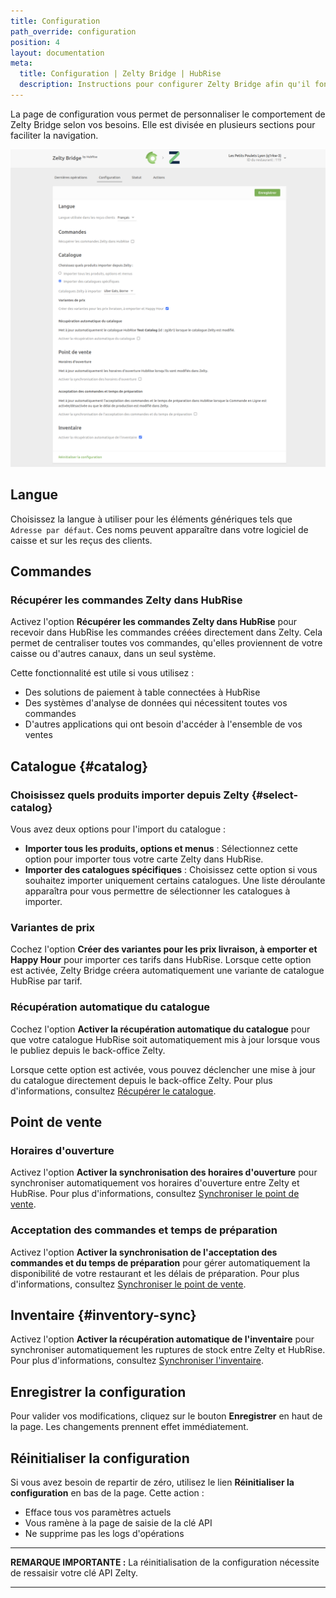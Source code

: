 ```yaml
---
title: Configuration
path_override: configuration
position: 4
layout: documentation
meta:
  title: Configuration | Zelty Bridge | HubRise
  description: Instructions pour configurer Zelty Bridge afin qu'il fonctionne parfaitement avec Zelty et les autres apps connectées à HubRise. La configuration est simple.
---
```


La page de configuration vous permet de personnaliser le comportement de Zelty Bridge selon vos besoins. Elle est divisée en plusieurs sections pour faciliter la navigation.

![Page de configuration - Étape 2](./images/002-zelty-config-step-2.png)

## Langue

Choisissez la langue à utiliser pour les éléments génériques tels que `Adresse par défaut`. Ces noms peuvent apparaître dans votre logiciel de caisse et sur les reçus des clients.

## Commandes

### Récupérer les commandes Zelty dans HubRise

Activez l'option **Récupérer les commandes Zelty dans HubRise** pour recevoir dans HubRise les commandes créées directement dans Zelty. Cela permet de centraliser toutes vos commandes, qu'elles proviennent de votre caisse ou d'autres canaux, dans un seul système.

Cette fonctionnalité est utile si vous utilisez :

- Des solutions de paiement à table connectées à HubRise
- Des systèmes d'analyse de données qui nécessitent toutes vos commandes
- D'autres applications qui ont besoin d'accéder à l'ensemble de vos ventes

## Catalogue {#catalog}

### Choisissez quels produits importer depuis Zelty {#select-catalog}

Vous avez deux options pour l'import du catalogue :

- **Importer tous les produits, options et menus** : Sélectionnez cette option pour importer tous votre carte Zelty dans HubRise.
- **Importer des catalogues spécifiques** : Choisissez cette option si vous souhaitez importer uniquement certains catalogues. Une liste déroulante apparaîtra pour vous permettre de sélectionner les catalogues à importer.

### Variantes de prix

Cochez l'option **Créer des variantes pour les prix livraison, à emporter et Happy Hour** pour importer ces tarifs dans HubRise. Lorsque cette option est activée, Zelty Bridge créera automatiquement une variante de catalogue HubRise par tarif.

### Récupération automatique du catalogue

Cochez l'option **Activer la récupération automatique du catalogue** pour que votre catalogue HubRise soit automatiquement mis à jour lorsque vous le publiez depuis le back-office Zelty.

Lorsque cette option est activée, vous pouvez déclencher une mise à jour du catalogue directement depuis le back-office Zelty. Pour plus d'informations, consultez [Récupérer le catalogue](/apps/zelty-bridge/pull-catalog#via-zelty-bo).

## Point de vente

### Horaires d'ouverture

Activez l'option **Activer la synchronisation des horaires d'ouverture** pour synchroniser automatiquement vos horaires d'ouverture entre Zelty et HubRise. Pour plus d'informations, consultez [Synchroniser le point de vente](/apps/zelty-bridge/sync-location).

### Acceptation des commandes et temps de préparation

Activez l'option **Activer la synchronisation de l'acceptation des commandes et du temps de préparation** pour gérer automatiquement la disponibilité de votre restaurant et les délais de préparation. Pour plus d'informations, consultez [Synchroniser le point de vente](/apps/zelty-bridge/sync-location).

## Inventaire {#inventory-sync}

Activez l'option **Activer la récupération automatique de l'inventaire** pour synchroniser automatiquement les ruptures de stock entre Zelty et HubRise. Pour plus d'informations, consultez [Synchroniser l'inventaire](/apps/zelty-bridge/sync-inventory).

## Enregistrer la configuration

Pour valider vos modifications, cliquez sur le bouton **Enregistrer** en haut de la page. Les changements prennent effet immédiatement.

## Réinitialiser la configuration

Si vous avez besoin de repartir de zéro, utilisez le lien **Réinitialiser la configuration** en bas de la page. Cette action :

- Efface tous vos paramètres actuels
- Vous ramène à la page de saisie de la clé API
- Ne supprime pas les logs d'opérations

---

**REMARQUE IMPORTANTE :** La réinitialisation de la configuration nécessite de ressaisir votre clé API Zelty.

---
